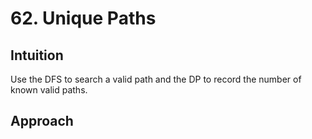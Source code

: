 # 62. Unique Paths

## Intuition
Use the DFS to search a valid path and the DP to record the number of known valid paths.

## Approach
